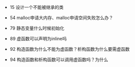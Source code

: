 - 15 设计一个不能被继承的类

- 54 malloc申请大内存、malloc申请空间失败怎么办？

- 79 静态变量什么时候初始化

- 89 虚函数可以声明为inline吗

- 92 构造函数为什么不能为虚函数？析构函数为什么要需虚函数

- 94 构造函数和析构函数可以调用虚函数吗？为什么